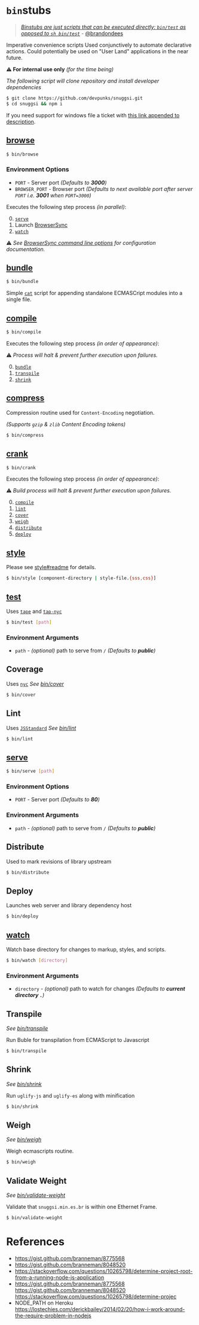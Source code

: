 # `bin`stubs

  > _[Binstubs are just scripts that can be executed directly: `bin/test` as opposed to `sh bin/test`](https://github.com/devpunks/snuggsi/pull/175#issuecomment-405039811)_ - [@brandondees](https://github.com/brandondees)

  Imperative convenience scripts Used conjunctively to automate declarative actions.
  Could potentially be used on "User Land" applications in the near future.

  **⚠️ For internal use only** _(for the time being)_
  
  _The following script will clone repository and install developer dependencies_

```bash
$ git clone https://github.com/devpunks/snuggsi.git
$ cd snuggsi && npm i
```


If you need support for windows file a ticket with [this link appended to description](http://tldp.org/LDP/abs/html/dosbatch.html).


## [browse](browse)

```bash
$ bin/browse
```


### Environment Options

  - `PORT` - Server port _(Defaults to **3000**)_
  - `BROWSER_PORT` - Browser port _(Defaults to next available port after server `PORT` i.e. **3001** when `PORT=3000`)_

  Executes the following step process _(in parallel)_:

  0. [`serve`](#serve)
  1. Launch [BrowserSync](https:/browsersync.io)
  2. [`watch`](#watch)

  ⚠️  _See [BrowserSync command line options](https://browsersync.io/docs/options) for configuration documentation._


## [bundle](bundle)

```bash
$ bin/bundle
```

  Simple [`cat`](https://en.wikipedia.org/wiki/Cat_(Unix)) script for appending standalone ECMASCript modules into a single file.


## [compile](compile)

```bash
$ bin/compile
```

  Executes the following step process _(in order of appearance)_:

  ⚠️  _Process will halt & prevent further execution upon failures._

  0. [`bundle`](#bundle)
  1. [`transpile`](#transpile)
  2. [`shrink`](#shrink)


## [compress](compress)

Compression routine used for `Content-Encoding`
negotiation.

_(Supports `gzip` & `zlib` Content Encoding tokens)_
```bash
$ bin/compress
```


## [crank](crank)

```bash
$ bin/crank
```

  Executes the following step process _(in order of appearance)_:

  ⚠️  _Build process will halt & prevent further execution upon failures._

  0. [`compile`](#compile)
  1. [`lint`](#lint)
  2. [`cover`](#coverage)
  3. [`weigh`](#weigh)
  4. [`distribute`](#distribute)
  5. [`deploy`](#deploy)


## [style](style)

Please see [style#readme](/style#readme) for details.
```bash
$ bin/style [component-directory | style-file.{sss,css}]
```


## [test](test)

Uses [`tape`](https://github.com/substack/tape)
and [`tap-nyc`](https://github.com/MegaArman/tap-nyc)

```bash
$ bin/test [path]
```

### Environment Arguments

  - `path` - _(optional)_ path to serve from `/` _(Defaults to **public**)_


## Coverage

Uses
[`nyc`](https://github.com/istanbuljs/nyc)
_See [bin/cover](cover)_

```bash
$ bin/cover
```


## Lint

Uses
[`JSStandard`](https://github.com/feross/standard)
_See [bin/lint](lint)_

```bash
$ bin/lint
```


## [serve](serve)

```bash
$ bin/serve [path]
```

### Environment Options

  - `PORT` - Server port _(Defaults to **80**)_


### Environment Arguments

  - `path` - _(optional)_ path to serve from `/` _(Defaults to **public**)_


## Distribute

Used to mark revisions of library upstream

```bash
$ bin/distribute
```


## Deploy

Launches web server and library dependency host

```bash
$ bin/deploy
```


## [watch](watch)

  Watch base directory for changes to markup, styles, and scripts.


```bash
$ bin/watch [directory]
```


### Environment Arguments

  - `directory` - _(optional)_ path to watch for changes _(Defaults to **current directory `.`**)_


## Transpile

_See [bin/transpile](transpile)_

Run Buble for transpilation from ECMAScript to Javascript
```bash
$ bin/transpile
```


## Shrink

_See [bin/shrink](shrink)_

Run `uglify-js` and `uglify-es` along with minification
```bash
$ bin/shrink
```


## Weigh

_See [bin/weigh](weigh)_

Weigh ecmascripts routine.
```bash
$ bin/weigh
```


## Validate Weight

_See [bin/validate-weight](validate-weight)_

Validate that `snuggsi.min.es.br` is within one Ethernet Frame.

```bash
$ bin/validate-weight
```


# References

  - https://gist.github.com/branneman/8775568
  - https://gist.github.com/branneman/8048520
  - https://stackoverflow.com/questions/10265798/determine-project-root-from-a-running-node-js-application
  - https://gist.github.com/branneman/8775568 https://gist.github.com/branneman/8048520 https://stackoverflow.com/questions/10265798/determine-projec
  - NODE_PATH on Heroku https://lostechies.com/derickbailey/2014/02/20/how-i-work-around-the-require-problem-in-nodejs
